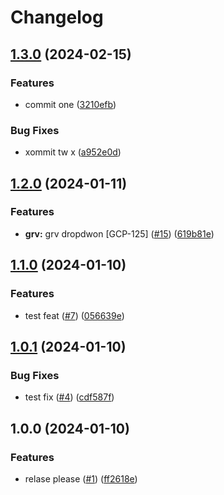 # Changelog

## [1.3.0](https://github.com/zakeeul-gears/release-demo/compare/v1.2.0...v1.3.0) (2024-02-15)


### Features

* commit one ([3210efb](https://github.com/zakeeul-gears/release-demo/commit/3210efb5740b75cb30b28f17e89a5630e960cb12))


### Bug Fixes

* xommit tw x ([a952e0d](https://github.com/zakeeul-gears/release-demo/commit/a952e0d407b9aea2b0427489d61181c402924a56))

## [1.2.0](https://github.com/zakeeul-gears/release-demo/compare/v1.1.0...v1.2.0) (2024-01-11)


### Features

* **grv:** grv dropdwon [GCP-125] ([#15](https://github.com/zakeeul-gears/release-demo/issues/15)) ([619b81e](https://github.com/zakeeul-gears/release-demo/commit/619b81e6bfe0381bbe63886715bd1679656f6f78))

## [1.1.0](https://github.com/zakeeul-gears/release-demo/compare/v1.0.1...v1.1.0) (2024-01-10)


### Features

* test feat ([#7](https://github.com/zakeeul-gears/release-demo/issues/7)) ([056639e](https://github.com/zakeeul-gears/release-demo/commit/056639e33a8d2d70ef34cdc32adf85125610c7cc))

## [1.0.1](https://github.com/zakeeul-gears/release-demo/compare/v1.0.0...v1.0.1) (2024-01-10)


### Bug Fixes

* test fix ([#4](https://github.com/zakeeul-gears/release-demo/issues/4)) ([cdf587f](https://github.com/zakeeul-gears/release-demo/commit/cdf587fc5704c121f8dcceab3f025edda57af7cc))

## 1.0.0 (2024-01-10)


### Features

* relase please ([#1](https://github.com/zakeeul-gears/release-demo/issues/1)) ([ff2618e](https://github.com/zakeeul-gears/release-demo/commit/ff2618ebb628b4f1ff17d0b658163df9b4572593))
